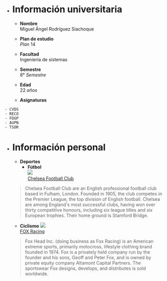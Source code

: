 * # **Información universitaria**
  * **Nombre** \
Miguel Ángel Rodríguez Siachoque

  * **Plan de estudio**\
_Plan_ 14

  * **Facultad**\
Ingeniería de sistemas

  * **Semestre**\
8° _Semestre_

  * **Edad**\
22 _años_

  * **Asignaturas**
```
- CVDS
- RECO
- FDGP 
- AUPN 
- TSOR
```

* # **Información personal**
  * **Deportes**
    * **Fútbol**\
![](https://1.bp.blogspot.com/-KhgIupkyLrw/XsMFbIF4syI/AAAAAAABa6Y/dqLGENOFXFwpCzR9Usd7VKC1CQEOmI6kQCK4BGAsYHg/Chelsea%2BFC256x.png)\
[Chelsea Football Club](https://www.chelseafc.com/en)
  > Chelsea Football Club are an English professional football club based in Fulham, London. Founded in 1905, the club competes in the Premier League, the top division of English football. Chelsea are among England's most successful clubs, having won over thirty competitive honours, including six league titles and six European trophies. Their home ground is Stamford Bridge.
    * **Ciclismo**
![](https://logo-logos.com/wp-content/uploads/2016/10/Fox_Racing_logo_image_logotype.png)\
[FOX Racing](https://www.foxracing.com/)
   > Fox Head Inc. (doing business as Fox Racing) is an American extreme sports, primarily motocross, lifestyle clothing brand founded in 1974. Fox is a privately held company run by the founder and his sons, Geoff and Peter Fox, and is owned by private equity company Altamont Capital Partners. The sportswear Fox designs, develops, and distributes is sold worldwide.